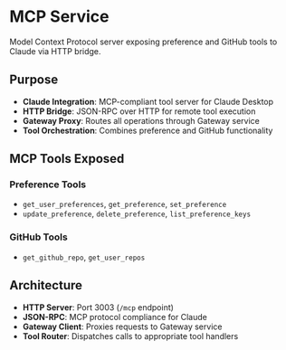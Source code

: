 # MCP Service

Model Context Protocol server exposing preference and GitHub tools to Claude via HTTP bridge.

## Purpose

- **Claude Integration**: MCP-compliant tool server for Claude Desktop
- **HTTP Bridge**: JSON-RPC over HTTP for remote tool execution
- **Gateway Proxy**: Routes all operations through Gateway service
- **Tool Orchestration**: Combines preference and GitHub functionality

## MCP Tools Exposed

### Preference Tools
- `get_user_preferences`, `get_preference`, `set_preference`
- `update_preference`, `delete_preference`, `list_preference_keys`

### GitHub Tools
- `get_github_repo`, `get_user_repos`

## Architecture

- **HTTP Server**: Port 3003 (`/mcp` endpoint)
- **JSON-RPC**: MCP protocol compliance for Claude
- **Gateway Client**: Proxies requests to Gateway service
- **Tool Router**: Dispatches calls to appropriate tool handlers